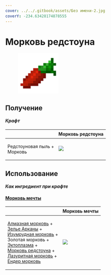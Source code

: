 ```yaml
---
cover: ../../.gitbook/assets/Без имени-2.jpg
coverY: -234.63428174878555
---
```


# Морковь редстоуна

<figure><img src="../../.gitbook/assets/carrot_redstone_128.png" alt=""><figcaption></figcaption></figure>

## Получение

#### _Крафт_

| ㅤ                                     | Морковь редстоуна                               |
| ------------------------------------- | ----------------------------------------------- |
| <p>Редстоуновая пыль +<br>Морковь</p> | ![](../../.gitbook/assets/carrot\_redstone.png) |

## Использование

#### _Как ингредиент при крафте_

#### [Морковь мечты](dream\_carrot.md)

| ㅤ                                                                                                                                                                                                                                                                                                                                                                                                    | Морковь мечты                                |
| ---------------------------------------------------------------------------------------------------------------------------------------------------------------------------------------------------------------------------------------------------------------------------------------------------------------------------------------------------------------------------------------------------- | -------------------------------------------- |
| <p><a href="carrot_diamond.md">Алмазная морковь</a> +<br><a href="weak_arcana_potion.md">Зелье Арканы</a> +<br><a href="carrot_emerald.md">Изумрудная морковь</a> +<br>Золотая морковь +<br><a href="ectoplasm.md">Эктоплазма</a> +<br><a href="carrot_redstone.md">Морковь редстоуна</a> +<br><a href="carrot_lapis.md">Лазуритная морковь</a> +<br><a href="carrot_ender.md">Ендер морковь</a></p> | ![](../../.gitbook/assets/dream\_carrot.png) |
